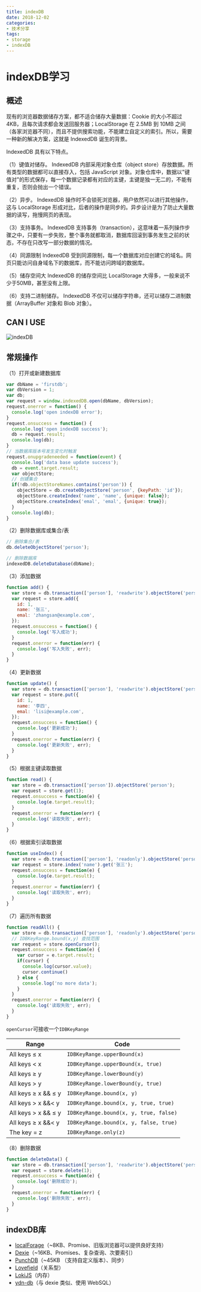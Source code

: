 ```yaml
---
title: indexDB
date: 2018-12-02
categories:
- 技术分享
tags:
- storage
- indexDB
---
```


# indexDB学习

## 概述

现有的浏览器数据储存方案，都不适合储存大量数据：Cookie 的大小不超过4KB，且每次请求都会发送回服务器；LocalStorage 在 2.5MB 到 10MB 之间（各家浏览器不同），而且不提供搜索功能，不能建立自定义的索引。所以，需要一种新的解决方案，这就是 IndexedDB 诞生的背景。

IndexedDB 具有以下特点。

（1）键值对储存。 IndexedDB 内部采用对象仓库（object store）存放数据。所有类型的数据都可以直接存入，包括 JavaScript 对象。对象仓库中，数据以"键值对"的形式保存，每一个数据记录都有对应的主键，主键是独一无二的，不能有重复，否则会抛出一个错误。

（2）异步。 IndexedDB 操作时不会锁死浏览器，用户依然可以进行其他操作，这与 LocalStorage 形成对比，后者的操作是同步的。异步设计是为了防止大量数据的读写，拖慢网页的表现。

（3）支持事务。 IndexedDB 支持事务（transaction），这意味着一系列操作步骤之中，只要有一步失败，整个事务就都取消，数据库回滚到事务发生之前的状态，不存在只改写一部分数据的情况。

（4）同源限制 IndexedDB 受到同源限制，每一个数据库对应创建它的域名。网页只能访问自身域名下的数据库，而不能访问跨域的数据库。

（5）储存空间大 IndexedDB 的储存空间比 LocalStorage 大得多，一般来说不少于50MB，甚至没有上限。

（6）支持二进制储存。 IndexedDB 不仅可以储存字符串，还可以储存二进制数据（ArrayBuffer 对象和 Blob 对象）。

## CAN I USE

![indexDB](/img/caniuseindexdb.png)

## 常规操作

（1）打开或新建数据库

```js
var dbName = 'firstdb';
var dbVersion = 1;
var db;
var request = window.indexedDB.open(dbName, dbVersion);
request.onerror = function() {
  console.log('open indexDB error');
}
request.onsuccess = function() {
  console.log('open indexDB success');
  db = request.result;
  console.log(db);
}
// 当数据库版本号发生变化时触发
request.onupgradeneeded = function(event) {
  console.log('data base update success');
  db = event.target.result;
  var objectStore;
  // 创建集合
  if(!db.objectStoreNames.contains('person')) {
    objectStore = db.createObjectStore('person', {keyPath: 'id'});
    objectStore.createIndex('name', 'name', {unique: false});
    objectStore.createIndex('emal', 'emal', {unique: true});
  }
  console.log(db);
}
```

（2）删除数据库或集合/表

```js
// 删除集合/表
db.deleteObjectStore('person');

// 删除数据库
indexedDB.deleteDatabase(dbName);
```

（3）添加数据

```js
function add() {
  var store = db.transaction(['person'], 'readwrite').objectStore('person');
  var request = store.add({
    id: 1,
    name: '张三',
    emal: 'zhangsan@example.com',
  });
  request.onsuccess = function() {
    console.log('写入成功');
  }
  request.onerror = function(err) {
    console.log('写入失败', err);
  }
}
```

（4）更新数据

```js
function update() {
  var store = db.transaction(['person'], 'readwrite').objectStore('person');
  var request = store.put({
    id: 1,
    name: '李四',
    emal: 'lisi@example.com',
  });
  request.onsuccess = function() {
    console.log('更新成功');
  }
  request.onerror = function(err) {
    console.log('更新失败', err);
  }
}
```

（5）根据主键读取数据

```js
function read() {
  var store = db.transaction(['person']).objectStore('person');
  var request = store.get(1);
  request.onsuccess = function(e) {
    console.log(e.target.result);
  }
  request.onerror = function(err) {
    console.log('读取失败', err);
  }
}
```

（6）根据索引读取数据

```js
function useIndex() {
  var store = db.transaction(['person'], 'readonly').objectStore('person');
  var request = store.index('name').get('张三');
  request.onsuccess = function(e) {
    console.log(e.target.result);
  }
  request.onerror = function(err) {
    console.log('读取失败', err);
  }
}
```

（7）遍历所有数据

```js
function readAll() {
  var store = db.transaction(['person'], 'readonly').objectStore('person');
  // IDBKeyRange.bound(x,y) 查找范围
  var request = store.openCursor();
  request.onsuccess = function(e) {
    var cursor = e.target.result;
    if(cursor) {
      console.log(cursor.value);
      cursor.continue()
    } else {
      console.log('no more data');
    }
  }
  request.onerror = function(err) {
    console.log('读取失败', err);
  }
}
```

`openCursor`可接收一个`IDBKeyRange`

| Range | Code |
| -- | -- |
| All keys ≤ x | `IDBKeyRange.upperBound(x)` |
| All keys < x | `IDBKeyRange.upperBound(x, true)` |
| All keys ≥ y | `IDBKeyRange.lowerBound(y)` |
| All keys > y | `IDBKeyRange.lowerBound(y, true)` |
| All keys ≥ x && ≤ y | `IDBKeyRange.bound(x, y)` |
| All keys > x &&< y | `IDBKeyRange.bound(x, y, true, true)` |
| All keys > x && ≤ y | `IDBKeyRange.bound(x, y, true, false)` |
| All keys ≥ x &&< y | `IDBKeyRange.bound(x, y, false, true)` |
| The key = z | `IDBKeyRange.only(z)` |

（8）删除数据

```js
function deleteData() {
  var store = db.transaction(['person'], 'readwrite').objectStore('person');
  var request = store.delete(1);
  request.onsuccess = function(e) {
    console.log('删除成功');
  }
  request.onerror = function(err) {
    console.log('删除失败', err);
  }
}
```

## indexDB库

* [localForage](https://github.com/localForage/localForage)（~8KB、Promise、旧版浏览器可以提供良好支持）
* [Dexie](https://dexie.org/)（~16KB、Promises、复杂查询、次要索引）
* [PunchDB](https://pouchdb.com/)（~45KB （支持自定义版本）、同步）
* [Lovefield](https://github.com/google/lovefield)（关系型）
* [LokiJS](http://lokijs.org/#/)（内存）
* [ydn-db](https://github.com/yathit/ydn-db)（与 dexie 类似、使用 WebSQL）

